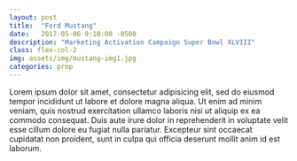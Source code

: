 ```yaml
---
layout: post
title:  "Ford Mustang"
date:   2017-05-06 9:10:00 -0500
description: "Marketing Activation Campaign Super Bowl XLVIII"
class: flex-col-2
img: assets/img/mustang-img1.jpg
categories: prop
---
```

Lorem ipsum dolor sit amet, consectetur adipisicing elit, sed do eiusmod tempor incididunt ut labore et dolore magna aliqua. Ut enim ad minim veniam, quis nostrud exercitation ullamco laboris nisi ut aliquip ex ea commodo consequat. Duis aute irure dolor in reprehenderit in voluptate velit esse cillum dolore eu fugiat nulla pariatur. Excepteur sint occaecat cupidatat non proident, sunt in culpa qui officia deserunt mollit anim id est laborum.
